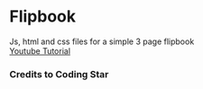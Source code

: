 # Flipbook
Js, html and css files for a simple 3 page flipbook
</br>
[Youtube Tutorial](https://www.youtube.com/watch?v=0kD6ff2J3BQ)
</br>
### Credits to Coding Star
